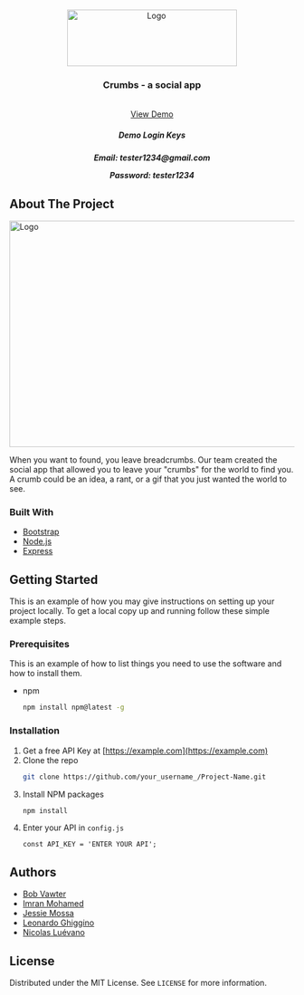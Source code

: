 <!--
*** Thanks for checking out the Best-README-Template. If you have a suggestion
*** that would make this better, please fork the repo and create a pull request
*** or simply open an issue with the tag "enhancement".
*** Thanks again! Now go create something AMAZING! :D
-->



<!-- PROJECT SHIELDS -->
<!--
*** I'm using markdown "reference style" links for readability.
*** Reference links are enclosed in brackets [ ] instead of parentheses ( ).
*** See the bottom of this document for the declaration of the reference variables
*** for contributors-url, forks-url, etc. This is an optional, concise syntax you may use.
*** https://www.markdownguide.org/basic-syntax/#reference-style-links
-->




<!-- PROJECT LOGO -->
<br />
<p align="center">
  <a href="https://github.com/othneildrew/Best-README-Template">
    <img src="https://user-images.githubusercontent.com/64442298/118313897-416b7980-b4a8-11eb-8931-b3e49a769831.png" alt="Logo" width="300" height="100">
  </a>

  <h3 align="center">Crumbs - a social app</h3>

  <p align="center">
    <br />
    <a href="https://toaststack.herokuapp.com/">View Demo</a>
    <h5 align="center" >Demo Login Keys<h5>
    <p align="center" >Email: tester1234@gmail.com</p>
    <p align="center" >Password: tester1234</p>
  </p>
</p>



<!-- ABOUT THE PROJECT -->
## About The Project

<a href="https://github.com/othneildrew/Best-README-Template">
    <img align="center" src="https://media3.giphy.com/media/a9u4dehxGa86vmujGv/giphy.gif?cid=790b7611127dd6f21f7eee12e8e4fffed1c50374729294e3&rid=giphy.gif&ct=g" alt="Logo" width="800" height="400">
  </a>


When you want to found, you leave breadcrumbs.
Our team created the social app that allowed you to leave your "crumbs" for the world to find you.
A crumb could be an idea, a rant, or a gif that you just wanted the world to see.


### Built With

* [Bootstrap](https://getbootstrap.com)
* [Node.js](https://nodejs.org/en/)
* [Express](https://expressjs.com/)



<!-- GETTING STARTED -->
## Getting Started

This is an example of how you may give instructions on setting up your project locally.
To get a local copy up and running follow these simple example steps.

### Prerequisites

This is an example of how to list things you need to use the software and how to install them.
* npm
  ```sh
  npm install npm@latest -g
  ```

### Installation

1. Get a free API Key at [https://example.com](https://example.com)
2. Clone the repo
   ```sh
   git clone https://github.com/your_username_/Project-Name.git
   ```
3. Install NPM packages
   ```sh
   npm install
   ```
4. Enter your API in `config.js`
   ```JS
   const API_KEY = 'ENTER YOUR API';
   ```



<!-- Authors -->
## Authors

* [Bob Vawter](https://github.com/Bob-Vawter)
* [Imran Mohamed](https://github.com/i786m)
* [Jessie Mossa](https://github.com/JessieTMossa)
* [Leonardo Ghiggino](https://github.com/lghiggino)
* [Nicolas Luévano](https://github.com/nicolasluevano)


<!-- LICENSE -->
## License

Distributed under the MIT License. See `LICENSE` for more information.











<!-- MARKDOWN LINKS & IMAGES -->
<!-- https://www.markdownguide.org/basic-syntax/#reference-style-links -->
[contributors-shield]: https://img.shields.io/github/contributors/othneildrew/Best-README-Template.svg?style=for-the-badge
[contributors-url]: https://github.com/othneildrew/Best-README-Template/graphs/contributors
[forks-shield]: https://img.shields.io/github/forks/othneildrew/Best-README-Template.svg?style=for-the-badge
[forks-url]: https://github.com/othneildrew/Best-README-Template/network/members
[stars-shield]: https://img.shields.io/github/stars/othneildrew/Best-README-Template.svg?style=for-the-badge
[stars-url]: https://github.com/othneildrew/Best-README-Template/stargazers
[issues-shield]: https://img.shields.io/github/issues/othneildrew/Best-README-Template.svg?style=for-the-badge
[issues-url]: https://github.com/othneildrew/Best-README-Template/issues
[license-shield]: https://img.shields.io/github/license/othneildrew/Best-README-Template.svg?style=for-the-badge
[license-url]: https://github.com/othneildrew/Best-README-Template/blob/master/LICENSE.txt
[linkedin-shield]: https://img.shields.io/badge/-LinkedIn-black.svg?style=for-the-badge&logo=linkedin&colorB=555
[linkedin-url]: https://linkedin.com/in/othneildrew
[product-screenshot]: images/screenshot.png
